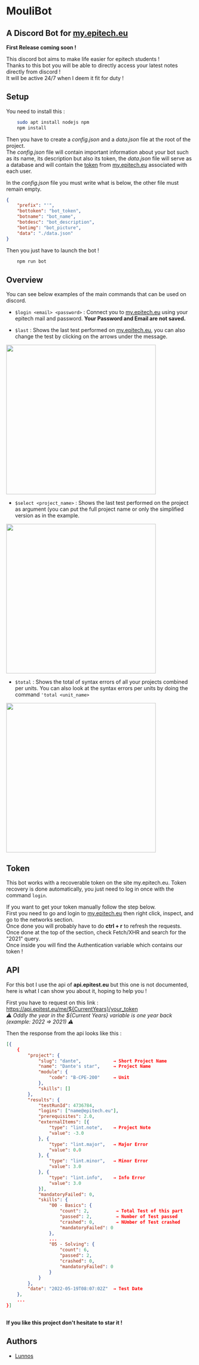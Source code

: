 
# MouliBot

## A Discord Bot for [my.epitech.eu](https://my.epitech.eu/)

**First Release coming soon !**

This discord bot aims to make life easier for epitech students !<br/>Thanks to this bot you will be able to directly access your latest notes directly from discord !<br/>
It will be active 24/7 when I deem it fit for duty !
## Setup

You need to install this :
 

```bash
    sudo apt install nodejs npm
    npm install
```

Then you have to create a *config.json* and a *data.json* file at the root of the project.<br/>
The *config.json* file will contain important information about your bot such as its name, its description but also its token, the *data.json* file will serve as a database and will contain the <a href="#token">token<a/> from [my.epitech.eu](https://my.epitech.eu/) associated with each user.

In the *config.json* file you must write what is below, the other file must remain empty.

```json
{
    "prefix": "'",
    "bottoken": "bot_token",
    "botname": "bot_name",
    "botdesc": "bot_description",
    "botimg": "bot_picture",
    "data": "./data.json"
}
```
Then you just have to launch the bot !

```bash
    npm run bot
```
 
## Overview
 
You can see below examples of the main commands that can be used on discord.
 
- `$login <email> <password>` : Connect you to [my.epitech.eu](https://my.epitech.eu/) using your epitech mail and password. **Your Password and Email are not saved.**

 - `$last` : Shows the last test performed on [my.epitech.eu](https://my.epitech.eu/), you can also change the test by clicking on the arrows under the message.
 
<a href="https://zupimages.net/viewer.php?id=22/23/ggdj.png"><img src="https://zupimages.net/up/22/23/ggdj.png" alt="" height="400"/></a>
 
 - `$select <project_name>` : Shows the last test performed on the project as argument (you can put the full project name or only the simplified version as in the example.
 
<a href="https://zupimages.net/viewer.php?id=22/23/m9y9.png"><img src="https://zupimages.net/up/22/23/m9y9.png" alt="" height="400"/></a>

 - `$total` : Shows the total of syntax errors of all your projects combined per units. You can also look at the syntax errors per units by doing the command `'total <unit_name>`
 
<a href="https://zupimages.net/viewer.php?id=22/23/n9fv.png"><img src="https://zupimages.net/up/22/23/n9fv.png" alt="" height="400"/></a>
 
## Token

This bot works with a recoverable token on the site my.epitech.eu. Token recovery is done automatically, you just need to log in once with the command `login`.


If you want to get your token manually follow the step below.<br/>
First you need to go and login to [my.epitech.eu](https://my.epitech.eu/) then right click, inspect, and go to the networks section.<br/>Once done you will probably have to do **ctrl + r** to refresh the requests. Once done at the top of the section, check Fetch/XHR and search for the "2021" query.<br/>Once inside you will find the Authentication variable which contains our token !
## API

For this bot I use the api of **api.epitest.eu** but this one is not documented, here is what I can show you about it, hoping to help you !

First you have to request on this link : https://api.epitest.eu/me/${CurrentYears}/your_token<br/>
*⚠️ Oddly the year in the ${Current Years} variable is one year back (example: 2022 => 2021) ⚠️*

Then the response from the api looks like this :

```json
[{
    {
        "project": {
            "slug": "dante",            → Short Project Name
            "name": "Dante's star",     → Project Name
            "module": {
                "code": "B-CPE-200"     → Unit
            },
            "skills": []
        },
        "results": {
            "testRunId": 4736784,
            "logins": ["name@epitech.eu"],
            "prerequisites": 2.0,
            "externalItems": [{
                "type": "lint.note",    → Project Note
                "value": -3.0
            }, {
                "type": "lint.major",   → Major Error
                "value": 0.0
            }, {
                "type": "lint.minor",   → Minor Error
                "value": 3.0
            }, {
                "type": "lint.info",    → Info Error
                "value": 3.0
            }],
            "mandatoryFailed": 0,
            "skills": {
                "00 - Basics": {
                    "count": 2,          → Total Test of this part
                    "passed": 2,         → Number of Test passed
                    "crashed": 0,        → NUmber of Test crashed
                    "mandatoryFailed": 0
                },
                ...
                "05 - Solving": {
                    "count": 6,
                    "passed": 2,
                    "crashed": 0,
                    "mandatoryFailed": 0
                }
            }
        },
        "date": "2022-05-19T08:07:02Z"  → Test Date
    },
    ...
}]
    
```

**If you like this project don't hesitate to star it !**
## Authors

- [Lunnos](https://www.github.com/LunnosMp4)

